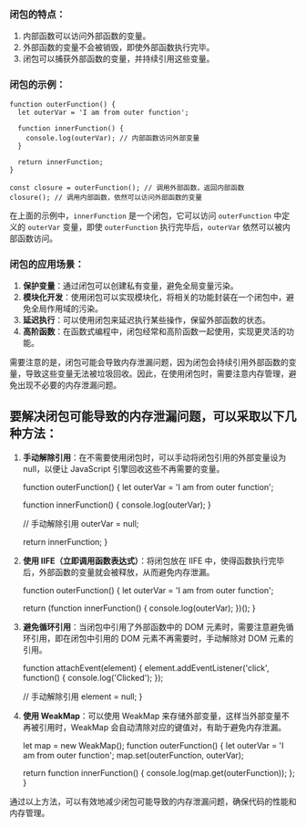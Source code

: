 ### 闭包的特点：

1.  内部函数可以访问外部函数的变量。
2.  外部函数的变量不会被销毁，即使外部函数执行完毕。
3.  闭包可以捕获外部函数的变量，并持续引用这些变量。

### 闭包的示例：

    function outerFunction() {
      let outerVar = 'I am from outer function';
    
      function innerFunction() {
        console.log(outerVar); // 内部函数访问外部变量
      }
    
      return innerFunction;
    }
    
    const closure = outerFunction(); // 调用外部函数，返回内部函数
    closure(); // 调用内部函数，依然可以访问外部函数的变量
    

在上面的示例中，`innerFunction` 是一个闭包，它可以访问 `outerFunction` 中定义的 `outerVar` 变量，即使 `outerFunction` 执行完毕后，`outerVar` 依然可以被内部函数访问。

### 闭包的应用场景：

1.  **保护变量**：通过闭包可以创建私有变量，避免全局变量污染。
2.  **模块化开发**：使用闭包可以实现模块化，将相关的功能封装在一个闭包中，避免全局作用域的污染。
3.  **延迟执行**：可以使用闭包来延迟执行某些操作，保留外部函数的状态。
4.  **高阶函数**：在函数式编程中，闭包经常和高阶函数一起使用，实现更灵活的功能。

需要注意的是，闭包可能会导致内存泄漏问题，因为闭包会持续引用外部函数的变量，导致这些变量无法被垃圾回收。因此，在使用闭包时，需要注意内存管理，避免出现不必要的内存泄漏问题。
## 要解决闭包可能导致的内存泄漏问题，可以采取以下几种方法：

1.  **手动解除引用**：在不需要使用闭包时，可以手动将闭包引用的外部变量设为 null，以便让 JavaScript 引擎回收这些不再需要的变量。

    function outerFunction() {
      let outerVar = 'I am from outer function';
    
      function innerFunction() {
        console.log(outerVar);
      }
    
      // 手动解除引用
      outerVar = null;
    
      return innerFunction;
    }
    

2.  **使用 IIFE（立即调用函数表达式）**：将闭包放在 IIFE 中，使得函数执行完毕后，外部函数的变量就会被释放，从而避免内存泄漏。

    function outerFunction() {
      let outerVar = 'I am from outer function';
    
      return (function innerFunction() {
        console.log(outerVar);
      })();
    }
    

3.  **避免循环引用**：当闭包中引用了外部函数中的 DOM 元素时，需要注意避免循环引用，即在闭包中引用的 DOM 元素不再需要时，手动解除对 DOM 元素的引用。

    function attachEvent(element) {
      element.addEventListener('click', function() {
        console.log('Clicked');
      });
    
      // 手动解除引用
      element = null;
    }
    

4.  **使用 WeakMap**：可以使用 WeakMap 来存储外部变量，这样当外部变量不再被引用时，WeakMap 会自动清除对应的键值对，有助于避免内存泄漏。

    let map = new WeakMap();
    function outerFunction() {
      let outerVar = 'I am from outer function';
      map.set(outerFunction, outerVar);
    
      return function innerFunction() {
        console.log(map.get(outerFunction));
      };
    }
    

通过以上方法，可以有效地减少闭包可能导致的内存泄漏问题，确保代码的性能和内存管理。